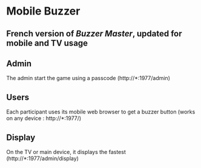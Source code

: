 # Mobile Buzzer

French version of *Buzzer Master*, updated for mobile and TV usage
----------

## Admin
The admin start the game using a passcode (http://*:1977/admin)

## Users
Each participant uses its mobile web browser to get a buzzer button (works on any device : http://*:1977/)

## Display
On the TV or main device, it displays the fastest  (http://*:1977/admin/display)

